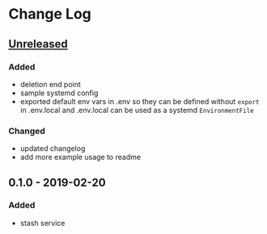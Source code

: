 # Change Log

## [Unreleased]
### Added
- deletion end point
- sample systemd config
- exported default env vars in .env so they can be defined without `export`
  in .env.local and .env.local can be used as a systemd `EnvironmentFile`

### Changed
- updated changelog
- add more example usage to readme

## 0.1.0 - 2019-02-20
### Added
- stash service

[Unreleased]: https://github.com/your-name/stash/compare/0.1.0...HEAD
[0.2.0]: https://github.com/your-name/stash/compare/0.1.0...0.2.0
